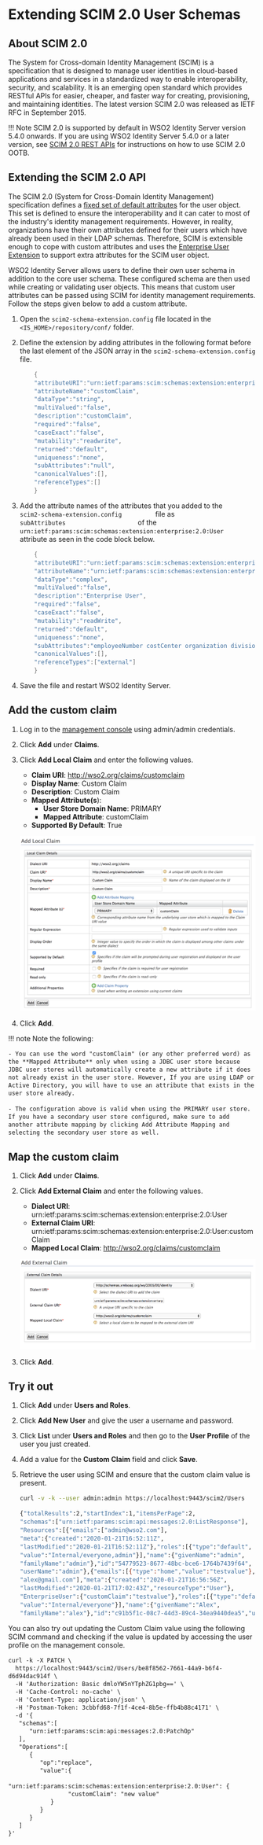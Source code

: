 # Extending SCIM 2.0 User Schemas

## About SCIM 2.0
 
The System for Cross-domain Identity Management (SCIM) is a
specification that is designed to manage user identities in cloud-based
applications and services in a standardized way to enable
interoperability, security, and scalability. It is an emerging open
standard which provides RESTful APIs for easier, cheaper, and faster way
for creating, provisioning, and maintaining identities. The latest
version SCIM 2.0 was released as IETF RFC in September 2015.

!!! Note 
    SCIM 2.0 is supported by default in WSO2 Identity Server
    version 5.4.0 onwards. If you are using WSO2 Identity Server 5.4.0 or a
    later version, see
    [SCIM 2.0 REST     APIs](../develop/scim2-rest-apis.md) for
    instructions on how to use SCIM 2.0 OOTB.
    
## Extending the SCIM 2.0 API 

The SCIM 2.0 (System for Cross-Domain Identity Management) specification defines a [fixed set of default attributes](http://tools.ietf.org/html/draft-ietf-scim-core-schema-01#section-11.2) for the user object. This set is defined to ensure the interoperability and it can cater to most of the industry's identity management requirements. However, in reality, organizations have their own attributes defined for their users which have already been used in their LDAP schemas. Therefore, SCIM is extensible enough to cope with custom attributes and uses the [Enterprise User Extension](https://tools.ietf.org/html/draft-ietf-scim-core-schema-01#section-11.3) to support extra attributes for the SCIM user object.

WSO2 Identity Server allows users to define their own user schema in addition to the core user schema. These configured schema are then used while creating or validating user objects. This means that custom user attributes can be passed using SCIM for identity management requirements. Follow the steps given below to add a custom attribute. 
    
1. Open the `scim2-schema-extension.config` file located in the `<IS_HOME>/repository/conf/` folder.

2. Define the extension by adding attributes in the following format before the last element of the JSON array in
    the `scim2-schema-extension.config` file. 

    ``` java
        {
        "attributeURI":"urn:ietf:params:scim:schemas:extension:enterprise:2.0:User:customClaim",
        "attributeName":"customClaim",
        "dataType":"string",
        "multiValued":"false",
        "description":"customClaim",
        "required":"false",
        "caseExact":"false",
        "mutability":"readwrite",
        "returned":"default",
        "uniqueness":"none",
        "subAttributes":"null",
        "canonicalValues":[],
        "referenceTypes":[]
        }
    ```

3.  Add the attribute names of the attributes that you added to the
    `           scim2-schema-extension.config          ` file as
    `                       subAttributes                     ` of the
    `           urn:ietf:params:scim:schemas:extension:enterprise:2.0:User          ` attribute as seen in the code
    block below.

    ``` java
        {
        "attributeURI":"urn:ietf:params:scim:schemas:extension:enterprise:2.0:User",
        "attributeName":"urn:ietf:params:scim:schemas:extension:enterprise:2.0:User",
        "dataType":"complex",
        "multiValued":"false",
        "description":"Enterprise User",
        "required":"false",
        "caseExact":"false",
        "mutability":"readWrite",
        "returned":"default",
        "uniqueness":"none",
        "subAttributes":"employeeNumber costCenter organization division department manager customClaim",
        "canonicalValues":[],
        "referenceTypes":["external"]
        }
    ```

3. Save the file and restart WSO2 Identity Server. 

## Add the custom claim

1. Log in to the [management console](https://localhost:9443/carbon/) using admin/admin credentials. 

2. Click **Add** under **Claims**. 

3. Click **Add Local Claim** and enter the following values. 
    - **Claim URI**: http://wso2.org/claims/customclaim
    - **Display Name**: Custom Claim
    - **Description**: Custom Claim
    - **Mapped Attribute(s**):
        - **User Store Domain Name**: PRIMARY
        - **Mapped Attribute**: customClaim
    - **Supported By Default**: True

    ![add-scim-local-custom-claim](../assets/img/learn/add-scim-local-custom-claim.png)

4. Click **Add**. 

!!! note
    Note the following:

    - You can use the word "customClaim" (or any other preferred word) as the **Mapped Attribute** only when using a JDBC user store because JDBC user stores will automatically create a new attribute if it does not already exist in the user store. However, If you are using LDAP or Active Directory, you will have to use an attribute that exists in the user store already.

    - The configuration above is valid when using the PRIMARY user store. If you have a secondary user store configured, make sure to add another attribute mapping by clicking Add Attribute Mapping and selecting the secondary user store as well.

## Map the custom claim

1. Click **Add** under **Claims**.

2. Click **Add External Claim** and enter the following values.
    - **Dialect URI**: urn:ietf:params:scim:schemas:extension:enterprise:2.0:User
    - **External Claim URI**: urn:ietf:params:scim:schemas:extension:enterprise:2.0:User:customClaim
    - **Mapped Local Claim**: http://wso2.org/claims/customclaim

    ![add-scim-external-claim](../assets/img/learn/add-scim-external-claim.png)

3. Click **Add**. 

## Try it out

1. Click **Add** under **Users and Roles**.  

2. Click **Add New User** and give the user a username and password. 

3. Click **List** under **Users and Roles** and then go to the **User Profile** of the user you just created. 

4. Add a value for the **Custom Claim** field and click **Save**. 

5. Retrieve the user using SCIM and ensure that the custom claim value is present. 

    ```bash tab="SCIM Request"
    curl -v -k --user admin:admin https://localhost:9443/scim2/Users
    ```

    ``` bash tab="SCIM Response"
    {"totalResults":2,"startIndex":1,"itemsPerPage":2,
    "schemas":["urn:ietf:params:scim:api:messages:2.0:ListResponse"],
    "Resources":[{"emails":["admin@wso2.com"],
    "meta":{"created":"2020-01-21T16:52:11Z",
    "lastModified":"2020-01-21T16:52:11Z"},"roles":[{"type":"default",
    "value":"Internal/everyone,admin"}],"name":{"givenName":"admin",
    "familyName":"admin"},"id":"54779523-8677-48bc-bce6-1764b7439f64",
    "userName":"admin"},{"emails":[{"type":"home","value":"testvalue"},
    "alex@gmail.com"],"meta":{"created":"2020-01-21T16:56:56Z",
    "lastModified":"2020-01-21T17:02:43Z","resourceType":"User"},
    "EnterpriseUser":{"customClaim":"testvalue"},"roles":[{"type":"default",
    "value":"Internal/everyone"}],"name":{"givenName":"Alex",
    "familyName":"alex"},"id":"c91b5f1c-08c7-44d3-89c4-34ea9440dea5","userName":"alex"}]}
    ```

You can also try out updating the Custom Claim value using the following SCIM command and checking if the value is updated by accessing the user profile on the management console. 

```curl
curl -k -X PATCH \
  https://localhost:9443/scim2/Users/be8f8562-7661-44a9-b6f4-d6d94dac914f \
  -H 'Authorization: Basic dmloYW5nYTphZG1pbg==' \
  -H 'Cache-Control: no-cache' \
  -H 'Content-Type: application/json' \
  -H 'Postman-Token: 3cbbfd68-7f1f-4ce4-8b5e-ffb4b88c4171' \
  -d '{
   "schemas":[
      "urn:ietf:params:scim:api:messages:2.0:PatchOp"
   ],
   "Operations":[
      {
         "op":"replace",
         "value":{
            "urn:ietf:params:scim:schemas:extension:enterprise:2.0:User": {
                 "customClaim": "new value"
            }
         }
      }
   ]
}'
```
